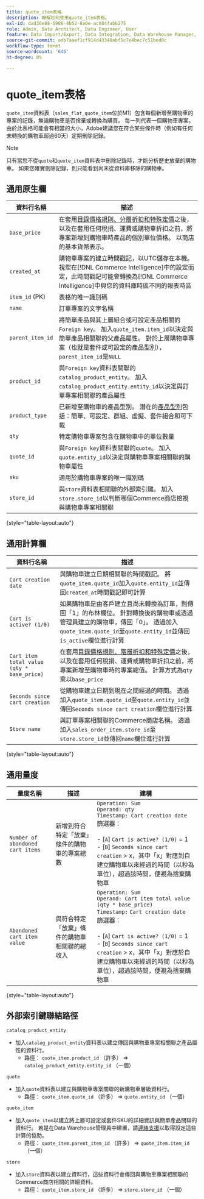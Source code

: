 ```yaml
---
title: quote_item表格
description: 瞭解如何使用quote_item表格。
exl-id: dad36e88-5986-4b52-8a0e-ac084fabb275
role: Admin, Data Architect, Data Engineer, User
feature: Data Import/Export, Data Integration, Data Warehouse Manager, Commerce Tables
source-git-commit: adb7aaef1cf914d43348abf5c7e4bec7c51bed0c
workflow-type: tm+mt
source-wordcount: '646'
ht-degree: 0%

---
```


# quote_item表格

`quote_item`資料表（`sales_flat_quote_item`位於M1）包含每個新增至購物車的專案的記錄，無論購物車是否捨棄或轉換為購買。 每一列代表一個購物車專案。 由於此表格可能會有相當的大小，Adobe建議您在符合某些條件時（例如有任何未轉換的購物車超過60天）定期刪除記錄。

>[!NOTE]
>
>只有當您不從`quote`和`quote_item`資料表中刪除記錄時，才能分析歷史放棄的購物車。 如果您確實刪除記錄，則只能看到尚未從資料庫移除的購物車。

## 通用原生欄

| **資料行名稱** | **描述** |
|---|---|
| `base_price` | 在套用[目錄價格規則、分層折扣和特殊定價](https://experienceleague.adobe.com/docs/commerce-admin/catalog/products/pricing/pricing-advanced.html)之後，以及在套用任何稅捐、運費或購物車折扣之前，將專案新增到購物車時產品的個別單位價格。 以商店的基本貨幣表示。 |
| `created_at` | 購物車專案的建立時間戳記，以UTC儲存在本機。 視您在[!DNL Commerce Intelligence]中的設定而定，此時間戳記可能會轉換為[!DNL Commerce Intelligence]中與您的資料庫時區不同的報表時區 |
| `item_id` (PK) | 表格的唯一識別碼 |
| `name` | 訂單專案的文字名稱 |
| `parent_item_id` | 將簡單產品與其上層組合或可設定產品相關的`Foreign key`。 加入`quote_item.item_id`以決定與簡單產品相關聯的父產品屬性。 對於上層購物車專案（也就是套件或可設定的產品型別），`parent_item_id`是`NULL` |
| `product_id` | 與`Foreign key`資料表關聯的`catalog_product_entity`。 加入`catalog_product_entity.entity_id`以決定與訂單專案相關聯的產品屬性 |
| `product_type` | 已新增至購物車的產品型別。 潛在的[產品型別](https://experienceleague.adobe.com/docs/commerce-admin/catalog/products/product-create.html#product-types)包括：簡單、可設定、群組、虛擬、套件組合和可下載 |
| `qty` | 特定購物車專案包含在購物車中的單位數量 |
| `quote_id` | 與`Foreign key`資料表關聯的`quote`。 加入`quote.entity_id`以決定與購物車專案相關聯的購物車屬性 |
| `sku` | 適用於購物車專案的唯一識別碼 |
| `store_id` | 與`store`資料表相關聯的外部索引鍵。 加入`store.store_id`以判斷哪個Commerce商店檢視與購物車專案相關聯 |

{style="table-layout:auto"}

## 通用計算欄

| **資料行名稱** | **描述** |
|---|---|
| `Cart creation date` | 與購物車建立日期相關聯的時間戳記。 將`quote_item.quote_id`加入`quote.entity_id`並傳回`created_at`時間戳記即可計算 |
| `Cart is active? (1/0)` | 如果購物車是由客戶建立且尚未轉換為訂單，則傳回「1」的布林欄位。 針對轉換後的購物車或透過管理員建立的購物車，傳回「0」。 透過加入`quote_item.quote_id`至`quote.entity_id`並傳回`is_active`欄位進行計算 |
| `Cart item total value (qty * base_price)` | 在套用[目錄價格規則、階層折扣和特殊定價](https://experienceleague.adobe.com/docs/commerce-admin/catalog/products/pricing/pricing-advanced.html)之後，以及在套用任何稅捐、運費或購物車折扣之前，將專案新增至購物車時的專案總值。 計算方式為`qty`乘以`base_price` |
| `Seconds since cart creation` | 從購物車建立日期到現在之間經過的時間。 透過加入`quote_item.quote_id`至`quote.entity_id`並傳回`Seconds since cart creation`欄位進行計算 |
| `Store name` | 與訂單專案相關聯的Commerce商店名稱。 透過加入`sales_order_item.store_id`至`store.store_id`並傳回`name`欄位進行計算 |

{style="table-layout:auto"}

## 通用量度

| **量度名稱** | **描述** | **建構** |
|---|---|---|
| `Number of abandoned cart items` | 新增到符合特定「放棄」條件的購物車的專案總數 | `Operation: Sum`<br/>`Operand: qty`<br/>`Timestamp: Cart creation date`<br>篩選器：<br><br>- \[`A`\] `Cart is active? (1/0)` = 1<br>- \[`B`\] `Seconds since cart creation` > x，其中「x」對應到自建立購物車以來經過的時間（以秒為單位），超過該時間，便視為捨棄購物車 |
| `Abandoned cart item value` | 與符合特定「放棄」條件的購物車相關聯的總收入 | `Operation: Sum`<br>`Operand: Cart item total value (qty * base_price)`<br>`Timestamp:` `Cart creation date`<br>篩選器：<br><br>- \[`A`\] `Cart is active? (1/0)` = 1<br>- \[`B`\] `Seconds since cart creation` > x，其中「x」對應於自建立購物車以來經過的時間（以秒為單位），超過該時間，便視為捨棄購物車 |

{style="table-layout:auto"}

## 外部索引鍵聯結路徑

`catalog_product_entity`

* 加入`catalog_product_entity`資料表以建立傳回與購物車專案相關聯之產品屬性的資料行。
   * 路徑： `quote_item.product_id` （許多） => `catalog_product_entity.entity_id` （一個）

`quote`

* 加入`quote`資料表以建立與購物車專案關聯的新購物車層級資料行。
   * 路徑： `quote_item.quote_id` （許多） => `quote.entity_id` （一個）

`quote_item`

* 加入`quote_item`以建立將上層可設定或套件SKU的詳細資訊與簡單產品關聯的資料行。 若是在Data Warehouse管理員中建置，請[連絡支援](https://experienceleague.adobe.com/docs/commerce-knowledge-base/kb/troubleshooting/miscellaneous/mbi-service-policies.html)以取得設定這些計算的協助。
   * 路徑： `quote_item.parent_item_id` （許多） => `quote_item.item_id` （一個）

`store`

* 加入`store`資料表以建立資料行，這些資料行會傳回與購物車專案相關聯的Commerce商店相關的詳細資料。
   * 路徑： `quote_item.store_id` （許多） => `store.store_id` （一個）
